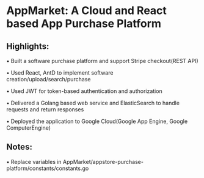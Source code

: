 # AppMarket:  A Cloud and React based App Purchase Platform

## Highlights:
• Built a software purchase platform and support Stripe checkout(REST API)

• Used React, AntD to implement software creation/upload/search/purchase

• Used JWT for token-based authentication and authorization

• Delivered a Golang based web service and ElasticSearch to handle requests and return responses

• Deployed the application to Google Cloud(Google App Engine, Google ComputerEngine)

## Notes:

• Replace variables in AppMarket/appstore-purchase-platform/constants/constants.go
